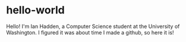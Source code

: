 # hello-world

Hello! I'm Ian Hadden, a Computer Science student at the University of Washington.
I figured it was about time I made a github, so here it is!
